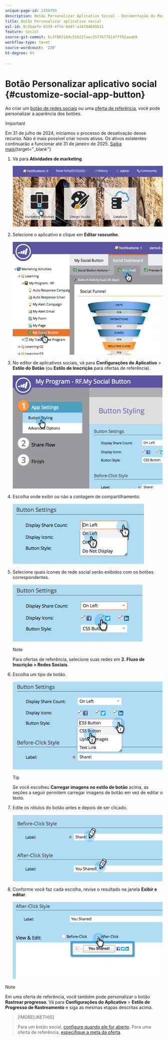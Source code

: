 ```yaml
---
unique-page-id: 2359759
description: Botão Personalizar Aplicativo Social - Documentação do Marketo - Documentação do produto
title: Botão Personalizar aplicativo social
exl-id: 0c5baefe-8339-4f7e-9d4f-a34704685b11
feature: Social
source-git-commit: 6c3f803104c550227aec25376778147ff92aaab9
workflow-type: tm+mt
source-wordcount: '220'
ht-degree: 0%

---
```


# Botão Personalizar aplicativo social {#customize-social-app-button}

Ao criar um [botão de redes sociais](/help/marketo/product-docs/demand-generation/landing-pages/free-form-landing-pages/add-a-social-button-to-a-free-form-landing-page.md) ou uma [oferta de referência](/help/marketo/product-docs/demand-generation/social/referral-offers/create-a-referral-offer.md), você pode personalizar a aparência dos botões.

>[!IMPORTANT]
>
>Em 31 de julho de 2024, iniciamos o processo de desativação desse recurso. Não é mais possível criar novos ativos. Os ativos existentes continuarão a funcionar até 31 de janeiro de 2025. [Saiba mais](https://nation.marketo.com/t5/employee-blogs/marketo-engage-social-features-deprecation/ba-p/351977){target="_blank"}

1. Vá para **Atividades de marketing**.

   ![](assets/login-marketing-activities.png)

1. Selecione o aplicativo e clique em **Editar rascunho**.

   ![](assets/image2014-9-23-17-3a3-3a34.png)

1. No editor de aplicativos sociais, vá para **Configurações do Aplicativo** > **Estilo do Botão** (ou **Estilo de Inscrição** para ofertas de referência).

   ![](assets/image2014-9-23-17-3a3-3a57.png)

1. Escolha onde exibir ou não a contagem de compartilhamento.

   ![](assets/image2014-9-23-17-3a4-3a10.png)

1. Selecione quais ícones de rede social serão exibidos com os botões correspondentes.

   ![](assets/image2014-9-23-17-3a4-3a22.png)

   >[!NOTE]
   >
   >Para ofertas de referência, selecione suas redes em **2. Fluxo de Inscrição > Redes Sociais**.

1. Escolha um tipo de botão.

   ![](assets/image2014-9-23-17-3a4-3a50.png)

   >[!TIP]
   >
   >Se você escolheu **Carregar imagens no estilo de botão** acima, as seções a seguir permitem carregar imagens de botão em vez de editar o texto.

1. Edite os rótulos do botão antes e depois de ser clicado.

   ![](assets/image2014-9-23-17-3a5-3a30.png)

1. Conforme você faz cada escolha, revise o resultado na janela **Exibir e editar**.

   ![](assets/image2014-9-23-17-3a5-3a42.png)

>[!NOTE]
>
>Em uma oferta de referência, você também pode personalizar o botão **Rastrear progresso**. Vá para **Configurações do Aplicativo** > **Estilo de Progresso de Rastreamento** e siga as mesmas etapas descritas acima.

>[!MORELIKETHIS]
>
>Para um botão social, [configure quando ele for aberto](/help/marketo/product-docs/demand-generation/social/configuring-social-actions/configure-when-social-button-opens.md). Para uma oferta de referência, [especifique a meta da oferta](/help/marketo/product-docs/demand-generation/social/referral-offers/specify-goal-for-referral-offer.md).
